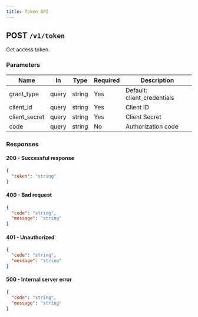 ```yaml
---
title: Token API
---
```


## POST `/v1/token`

Get access token.

### Parameters

| Name          | In     | Type   | Required | Description                 |
|---------------|--------|--------|----------|-----------------------------|
| grant_type    | query  | string | Yes      | Default: client_credentials |
| client_id     | query  | string | Yes      | Client ID                   |
| client_secret | query  | string | Yes      | Client Secret               |
| code          | query  | string | No       | Authorization code          |

### Responses

#### 200 - Successful response

```json
{
  "token": "string"
}
```

#### 400 - Bad request

```json
{
  "code": "string",
  "message": "string"
}
```

#### 401 - Unauthorized

```json
{
  "code": "string",
  "message": "string"
}
```

#### 500 - Internal server error

```json
{
  "code": "string",
  "message": "string"
}
``` 